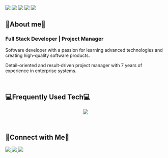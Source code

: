 ![](http://github-profile-summary-cards.vercel.app/api/cards/profile-details?username=desmondsyu&theme=tokyonight)
![](http://github-profile-summary-cards.vercel.app/api/cards/repos-per-language?username=desmondsyu&theme=tokyonight)
![](http://github-profile-summary-cards.vercel.app/api/cards/most-commit-language?username=desmondsyu&theme=tokyonight)
![](http://github-profile-summary-cards.vercel.app/api/cards/stats?username=desmondsyu&theme=tokyonight)
![](http://github-profile-summary-cards.vercel.app/api/cards/productive-time?username=desmondsyu&theme=tokyonight&utcOffset=8)

<div align="left">

  
  <h2>📣About me📣</h2>
  <h3>Full Stack Developer | Project Manager</h3>
  <p>
  Software developer with a passion for learning advanced technologies and creating high-quality software products.
  </p>
  <p>
  Detail-oriented and result-driven project manager with 7 years of experience in enterprise systems.
  </p>

  <br>

  <h2>💻Frequently Used Tech💻</h2>
  <p align="center">
    <a href="https://skillicons.dev">
      <img src="https://skillicons.dev/icons?i=html,js,ts,css,tailwind,react,nextjs,bootstrap,htmx,nodejs,npm,prisma,hibernate,php,laravel,mysql,mongodb,java,spring,maven,cs,linux,ubuntu,figma,wordpress,aws,vercel,docker,postman,vscode,visualstudio,eclipse,androidstudio&perline=7" />
    </a>
  </p>

  <br>

  <h2>🔔Connect with Me🔔</h2>
  <a href="mailto:desmondzkx@gmail.com">
    <img src="https://img.shields.io/badge/Gmail-EA4335?style=for-the-badge&logo=gmail&logoColor=white">
  </a>
  <a href="https://www.linkedin.com/in/desmondzhu0/">
    <img src="https://img.shields.io/badge/LinkedIn-0077B5?style=for-the-badge&logo=linkedin&logoColor=white">
  </a>
  <a href="https://www.instagram.com/zhu.desmond/">
    <img src="https://img.shields.io/badge/Instagram-E4405F?style=for-the-badge&logo=instagram&logoColor=white">
  </a>
</div>
